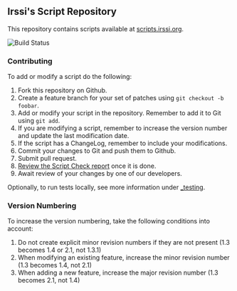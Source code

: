 ## Irssi's Script Repository

This repository contains scripts available at
[scripts.irssi.org](http://scripts.irssi.org).

![Build Status](https://github.com/irssi/scripts.irssi.org/workflows/Check%20Script/badge.svg?branch=master&event=push)

### Contributing

To add or modify a script do the following:

1. Fork this repository on Github.
2. Create a feature branch for your set of patches using `git checkout -b foobar`.
3. Add or modify your script in the repository. Remember to add it to Git using `git add`.
4. If you are modifying a script, remember to increase the version number and update the last modification date.
5. If the script has a ChangeLog, remember to include your modifications.
6. Commit your changes to Git and push them to Github.
7. Submit pull request.
8. [Review the Script Check report](script_check_report.markdown) once it is done.
9. Await review of your changes by one of our developers.

Optionally, to run tests locally, see more information under [_testing](_testing).

### Version Numbering

To increase the version numbering, take the following conditions into account:

1. Do not create explicit minor revision numbers if they are not present (1.3 becomes 1.4 or 2.1, not 1.3.1)
2. When modifying an existing feature, increase the minor revision number (1.3 becomes 1.4, not 2.1)
3. When adding a new feature, increase the major revision number (1.3 becomes 2.1, not 1.4)
